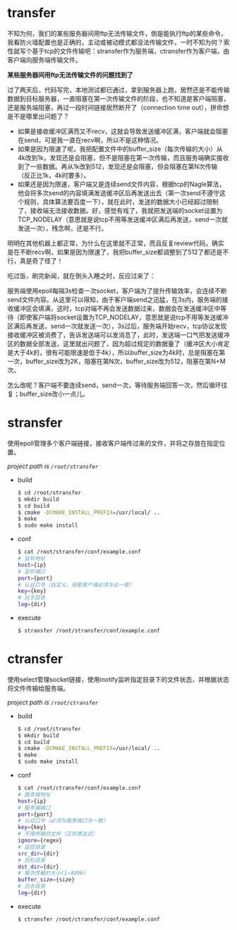 # transfer
不知为何，我们的某些服务器间用ftp无法传输文件，倒是能执行ftp的某些命令，我看防火墙配置也是正确的，主动或被动模式都没法传输文件，一时不知为何？索性就写个基于tcp的文件传输吧：stransfer作为服务端，ctransfer作为客户端，由客户端向服务端传输文件。

**某些服务器间用ftp无法传输文件的问题找到了**

过了两天后，代码写完，本地测试都已通过，拿到服务器上跑，居然还是不能传输数据到目标服务器，一直阻塞在第一次传输文件的阶段，也不知道是客户端阻塞，还是服务端阻塞，再过一段时间链接居然断开了（connection time out），拼命想是不是哪里出问题了？

* 如果是接收缓冲区满而又不recv，这就会导致发送缓冲区满，客户端就会阻塞在send，可是我一直在recv啊，所以不是这种情况。
* 如果是因为限速了呢，我把配置文件中的buffer_size（每次传输的大小）从4k改到1k，发现还是会阻塞，但不是阻塞在第一次传输，而且服务端确实接收到了一些数据。再从1k改到512，发现还是会阻塞，但会阻塞在第N次传输（反正比1k，4k时要多）。
* 如果还是因为限速，客户端又是连续send文件内容，根据tcp的Nagle算法，他会将多次send的内容填满发送缓冲区后再发送出去（第一次send不遵守这个规则，具体算法要百度一下），就在此时，发送的数据大小已经超过限制了，接收端无法接收数据。好，感觉有戏了，我就把发送端的socket设置为TCP_NODELAY（意思就是说tcp不用等发送缓冲区满后再发送，send一次就发送一次），残念啊，还是不行。

明明在其他机器上都正常，为什么在这里就不正常，而且反复review代码，确实是在不断recv啊，如果是因为限速了，我把buffer_size都调整到了512了都还是不行，真是奇了怪了！

吃过饭，刷完新闻，就在倒头入睡之时，反应过来了：

服务端使用epoll每隔3s检查一次socket，客户端为了提升传输效率，会连续不断send文件内容。从这里可以得知，由于客户端send之迅猛，在3s内，服务端的接收缓冲区会填满，这时，tcp对端不再会发送数据过来，数据会在发送缓冲区中等待（即使客户端将socket设置为TCP_NODELAY，意思就是说tcp不用等发送缓冲区满后再发送，send一次就发送一次），3s过后，服务端开始recv，tcp协议发现接收缓冲区被消费了，告诉发送端可以发消息了，此时，发送端一口气把发送缓冲区的数据全部发送，这里就出问题了，因为超过规定的数据量了（缓冲区大小肯定是大于4k的，很有可能限速是低于4k），所以buffer_size为4k时，总是阻塞在第一次，buffer_size改为2K，阻塞在第N次，buffer_size改为512，阻塞在第N+M次。

怎么改呢？客户端不要连续send，send一次，等待服务端回答一次，然后循环往复；buffer_size改小一点儿。

# stransfer
使用epoll管理多个客户端链接，接收客户端传过来的文件，并将之存放在指定位置。

*project path is `/root/stransfer`*
* build  
    ```bash
    $ cd /root/stransfer
    $ mkdir build
    $ cd build
    $ cmake -DCMAKE_INSTALL_PREFIX=/usr/local/ ..
    $ make
    $ sudo make install
    ```
* conf
    ```bash
    $ cat /root/stransfer/conf/example.conf
    # 监听地址
    host={ip}
    # 监听端口
    port={port}
    # 认证口令（自定义，但是客户端必须与此一致）
    key={key}
    # 日志目录
    log={dir}
    ```
* execute  
    ```bash
    $ stransfer /root/stransfer/conf/example.conf
    ```
# ctransfer
使用select管理socket链接，使用inotify监听指定目录下的文件状态，并根据状态将文件传输给服务端。

*project path is `/root/ctransfer`*
* build  
    ```bash
    $ cd /root/ctransfer
    $ mkdir build
    $ cd build
    $ cmake -DCMAKE_INSTALL_PREFIX=/usr/local/ ..
    $ make
    $ sudo make install
    ```
* conf
    ```bash
    $ cat /root/ctransfer/conf/example.conf
    # 服务端地址
    host={ip}
    # 服务端端口
    port={port}
    # 认证口令（必须与服务端口令一致）
    key={key}
    # 不用传输的文件（正则表达式）
    ignore={regex}
    # 监控目录
    src_dir={dir}
    # 目标目录
    dst_dir={dir}
    # 每次传输的大小(1~4096)
    buffer_size={size}
    # 日志目录
    log={dir}
    ```
* execute  
    ```bash
    $ ctransfer /root/ctransfer/conf/example.conf
    ```
